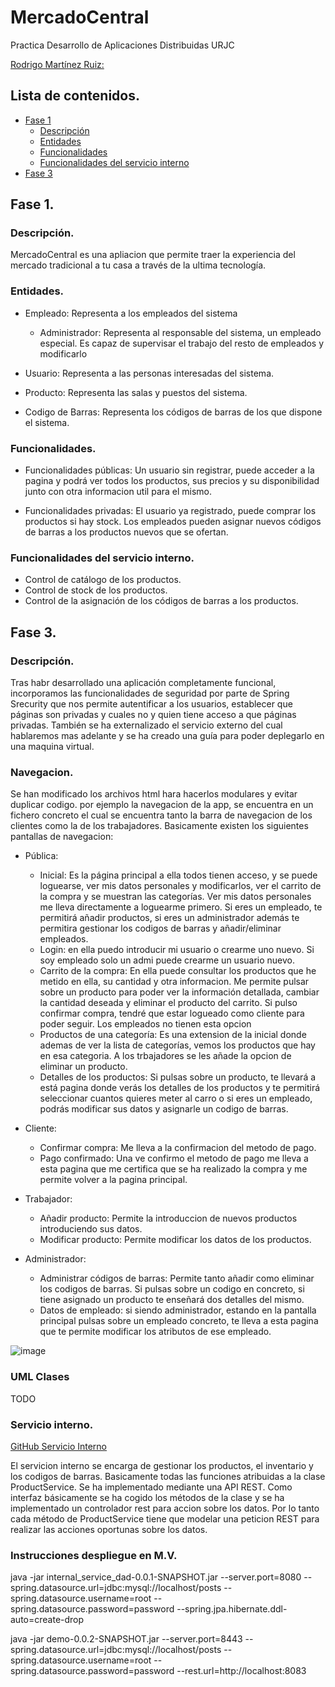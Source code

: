 # MercadoCentral
Practica Desarrollo de Aplicaciones Distribuidas URJC

[Rodrigo Martínez Ruiz:](https://github.com/rmartinezr2017)

## Lista de contenidos.
- [Fase 1](#fase-1)
  - [Descripción](#descripción)
  - [Entidades](#entidades)
  - [Funcionalidades](#funcionalidades)
  - [Funcionalidades del servicio interno](#funcionalidades-del-servicio-interno)
- [Fase 3](#fase-3)

## Fase 1.

### Descripción. 
MercadoCentral es una apliacion que permite traer la experiencia del mercado tradicional a tu casa a través de la ultima tecnología.

### Entidades.

- Empleado: Representa a los empleados del sistema

  - Administrador: Representa al responsable del sistema, un empleado especial. Es capaz de supervisar el trabajo del resto de empleados y modificarlo

- Usuario: Representa a las personas interesadas del sistema.

- Producto: Representa las salas y puestos del sistema.

- Codigo de Barras: Representa los códigos de barras de los que dispone el sistema.

### Funcionalidades.

- Funcionalidades públicas: Un usuario sin registrar, puede acceder a la pagina y podrá ver todos los productos, sus precios y su disponibilidad junto con otra informacion util para el mismo.

- Funcionalidades privadas: El usuario ya registrado, puede comprar los productos si hay stock. Los empleados pueden asignar nuevos códigos de barras a los productos nuevos que se ofertan.

### Funcionalidades del servicio interno.

- Control de catálogo de los productos.
- Control de stock de los productos.
- Control de la asignación de los códigos de barras a los productos.

## Fase 3.

### Descripción. 
Tras habr desarrollado una aplicación completamente funcional, incorporamos las funcionalidades de seguridad por parte de Spring Srecurity que nos permite autentificar a los usuarios, establecer que páginas son privadas y cuales no y quien tiene acceso a que páginas privadas.
También se ha externalizado el servicio externo del cual hablaremos mas adelante y se ha creado una guía para poder deplegarlo en una maquina virtual.

### Navegacion.
Se han modificado los archivos html hara hacerlos modulares y evitar duplicar codigo. por ejemplo la navegacion de la app, se encuentra en un fichero concreto el cual se encuentra tanto la barra de navegacion de los clientes como la de los trabajadores.
Basicamente existen los siguientes pantallas de navegacion:
- Pública:
  - Inicial: Es la página principal a ella todos tienen acceso, y se puede loguearse, ver mis datos personales y modificarlos, ver el carrito de la compra y se muestran las categorías. Ver mis datos personales me lleva directamente a loguearme primero. Si eres un empleado, te permitirá añadir productos, si eres un administrador además te permitira gestionar los codigos de barras y añadir/eliminar empleados.
  - Login: en ella puedo introducir mi usuario o crearme uno nuevo. Si soy empleado solo un admi puede crearme un usuario nuevo.
  - Carrito de la compra: En ella puede consultar los productos que he metido en ella, su cantidad y otra informacion. Me permite pulsar sobre un producto para poder ver la información detallada, cambiar la cantidad deseada y eliminar el producto del carrito. Si pulso confirmar compra, tendré que estar logueado como cliente para poder seguir. Los empleados no tienen esta opcion
  - Productos de una categoría: Es una extension de la inicial donde ademas de ver la lista de categorías, vemos los productos que hay en esa categoria. A los trbajadores se les añade la opcion de eliminar un producto.
  - Detalles de los productos: Si pulsas sobre un producto, te llevará a está pagina donde verás los detalles de los productos y te permitirá seleccionar cuantos quieres meter al carro o si eres un empleado, podrás modificar sus datos y asignarle un codigo de barras.

- Cliente:
  -  Confirmar compra: Me lleva a la confirmacion del metodo de pago.
  -  Pago confirmado: Una ve confirmo el metodo de pago me lleva a esta pagina que me certifica que se ha realizado la compra y me permite volver a la pagina principal.

- Trabajador:
  - Añadir producto: Permite la introduccion de nuevos productos introduciendo sus datos.
  - Modificar producto: Permite modificar los datos de los productos.

- Administrador:
  - Administrar códigos de barras: Permite tanto añadir como eliminar los codigos de barras. Si pulsas sobre un codigo en concreto, si tiene asignado un producto te enseñará dos detalles del mismo.
  - Datos de empleado: si siendo administrador, estando en la pantalla principal pulsas sobre un empleado concreto, te lleva a esta pagina que te permite modificar los atributos de ese empleado.

![image](https://github.com/rmartinezr2017/MercadoCentral/assets/108556600/14cf3433-15e3-490e-bcc1-15cf72883ca9)

### UML Clases 
TODO

### Servicio interno.

[GitHub Servicio Interno](https://github.com/rmartinezr2017/Mercado-Central-Servicio-Interno.git)

El servicion interno se encarga de gestionar los productos, el inventario y los codigos de barras. Basicamente todas las funciones atribuidas a la clase ProductService.
Se ha implementado mediante una API REST. Como interfaz básicamente se ha cogido los métodos de la clase y se ha implementado un controlador rest para accion sobre los datos.
Por lo tanto cada método de ProductService tiene que modelar una peticion REST para realizar las acciones oportunas sobre los datos.

### Instrucciones despliegue en M.V.

java -jar internal_service_dad-0.0.1-SNAPSHOT.jar --server.port=8080 --spring.datasource.url=jdbc:mysql://localhost/posts --spring.datasource.username=root --spring.datasource.password=password --spring.jpa.hibernate.ddl-auto=create-drop

java -jar demo-0.0.2-SNAPSHOT.jar --server.port=8443 --spring.datasource.url=jdbc:mysql://localhost/posts --spring.datasource.username=root --spring.datasource.password=password --rest.url=http://localhost:8083



